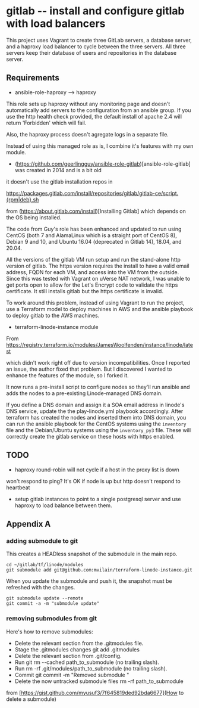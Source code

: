 # gitlab -- install and configure gitlab with load balancers

This project uses Vagrant to create three GitLab servers, a database server, and
a haproxy load balancer to cycle between the three servers.  All three servers
keep their database of users and repositories in the database server.

## Requirements

- ansible-role-haproxy  --> haproxy

This role sets up haproxy without any monitoring page and doesn't automatically add servers to the configuration from an ansible group.  If you use the http health check provided, the default install of apache 2.4 will return 'Forbidden' which will fail.

Also, the haproxy process doesn't agregate logs in a separate file.

Instead of using this managed role as is, I combine it's features with my own module.

- (https://github.com/geerlingguy/ansible-role-gitlab)[ansible-role-gitlab] was created in 2014 and is a bit old

it doesn't use the gitlab installation repos in

https://packages.gitlab.com/install/repositories/gitlab/gitlab-ce/script.{rpm|deb}.sh

from (https://about.gitlab.com/install)[Installing Gitlab] which depends on the OS being installed.

The code from Guy's role has been enhanced and updated to run using CentOS (both 7 and AlamaLinux which is a straight port of CentOS 8), Debian 9 and 10, and Ubuntu 16.04 (deprecated in Gitlab 14), 18.04, and 20.04.

All the versions of the gitlab VM run setup and run the stand-alone http version of gitlab.  The https version requires the install to have a valid email address, FQDN for each VM, and access into the VM from the outside. Since this was tested with Vagrant on uVerse NAT network, I was unable to get ports open to allow for the Let's Encrypt code to validate the https certificate.  It still installs gitlab but the https certificate is invalid.

To work around this problem, instead of using Vagrant to run the project, use a Terraform model to deploy machines in AWS and the ansible playbook to deploy gitlab to the AWS machines.

- terraform-linode-instance module

From https://registry.terraform.io/modules/JamesWoolfenden/instance/linode/latest 

which didn't work right off due to version incompatibilities. Once I reported an issue, the author fixed that problem. But I discovered I wanted to enhance the features of the module, so I forked it.

It now runs a pre-install script to configure nodes so they'll run ansible and adds the nodes to a pre-existing Linode-managed DNS domain.

If you define a DNS domain and assign it a SOA email address in linode's DNS service, update the the play-linode.yml playbook accordingly.  After terraform has created the nodes and inserted them into DNS domain, you can run the ansible playbook for the CentOS systems using the `inventory` file and the Debian/Ubuntu systems using the `inventory_py3` file.  These will correctly create the gitlab service on these hosts with https enabled.

## TODO

- haproxy round-robin will not cycle if a host in the proxy list is down

won't respond to ping?  It's OK if node is up but http doesn't respond to heartbeat

- setup gitlab instances to point to a single postgresql server and use haproxy to load balance between them.


## Appendix A

### adding submodule to git

This creates a HEADless snapshot of the submodule in the main repo.

    cd ~/gitlab/tf/linode/modules
    git submodule add git@github.com:mvilain/terraform-linode-instance.git

When you update the submodule and push it, the snapshot must be refreshed with the changes.

    git submodule update --remote
    git commit -a -m "submodule update"

### removing submodules from git

Here's how to remove submodules:

- Delete the relevant section from the .gitmodules file.
- Stage the .gitmodules changes git add .gitmodules
- Delete the relevant section from .git/config.
- Run git rm --cached path_to_submodule (no trailing slash).
- Run rm -rf .git/modules/path_to_submodule (no trailing slash).
- Commit git commit -m "Removed submodule "
- Delete the now untracked submodule files rm -rf path_to_submodule

from [https://gist.github.com/myusuf3/7f645819ded92bda6677](How to delete a submodule)
